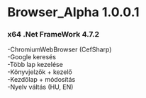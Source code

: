 # Browser_Alpha 1.0.0.1
### x64 .Net FrameWork 4.7.2
-ChromiumWebBrowser (CefSharp)   
-Google keresés  
-Több lap kezelése  
-Könyvjelzők + kezelő  
-Kezdőlap + módosítás  
-Nyelv váltás (HU, EN)  